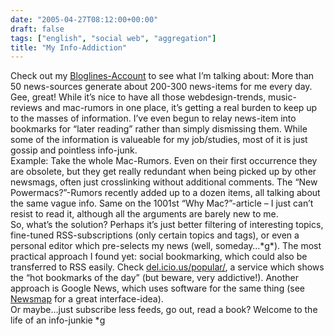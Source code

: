 ```yaml
---
date: "2005-04-27T08:12:00+00:00"
draft: false
tags: ["english", "social web", "aggregation"]
title: "My Info-Addiction"
---
```

Check out my
[Bloglines-Account](http://www.bloglines.com/public/chillu) to see
what I’m talking about: More than 50 news-sources generate about
200-300 news-items for me every day. Gee, great! While it’s nice to
have all those webdesign-trends, music-reviews and mac-rumors in
one place, it’s getting a real burden to keep up to the masses of
information. I’ve even begun to relay news-item into bookmarks for
“later reading” rather than simply dismissing them. While some of
the information is valueable for my job/studies, most of it is just
gossip and pointless info-junk.  
Example: Take the whole Mac-Rumors. Even on their first occurrence
they are obsolete, but they get really redundant when being picked
up by other newsmags, often just crosslinking without additional
comments. The “New Powermacs?”-Rumors recently added up to a dozen
items, all talking about the same vague info. Same on the 1001st
“Why Mac?”-article – I just can’t resist to read it, although all
the arguments are barely new to me.  
So, what’s the solution? Perhaps it’s just better filtering of
interesting topics, fine-tuned RSS-subscriptions (only certain
topics and tags), or even a personal editor which pre-selects my
news (well, someday…\*g\*). The most practical approach I found
yet: social bookmarking, which could also be transferred to RSS
easily. Check [del.icio.us/popular/](http://del.icio.us/popular/),
a service which shows the “hot bookmarks of the day” (but beware,
very addictive!). Another approach is Google News, which uses
software for the same thing (see
[Newsmap](http://www.marumushi.com/apps/newsmap/newsmap.cfm?layout=1&selected=de&categories=world,nation,business,entertainment)
for a great interface-idea).  
Or maybe…just subscribe less feeds, go out, read a book? Welcome to
the life of an info-junkie \*g



